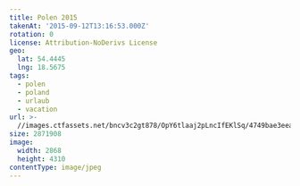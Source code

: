 ```yaml
---
title: Polen 2015
takenAt: '2015-09-12T13:16:53.000Z'
rotation: 0
license: Attribution-NoDerivs License
geo:
  lat: 54.4445
  lng: 18.5675
tags:
  - polen
  - poland
  - urlaub
  - vacation
url: >-
  //images.ctfassets.net/bncv3c2gt878/OpY6tlaaj2pLncIfEKlSq/4749bae3eeab2fdc23c469ec138c5942/polen-2015_25836859942_o
size: 2871908
image:
  width: 2868
  height: 4310
contentType: image/jpeg
---
```


